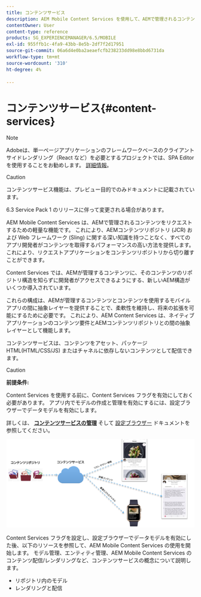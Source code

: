 ```yaml
---
title: コンテンツサービス
description: AEM Mobile Content Services を使用して、AEMで管理されるコンテンツをリクエストする方法について説明します。
contentOwner: User
content-type: reference
products: SG_EXPERIENCEMANAGER/6.5/MOBILE
exl-id: 955ffb1c-4fa9-43bb-8e5b-2df7f2d17951
source-git-commit: 06a6d4e0ba2aeaefcfb238233dd98e8bbd6731da
workflow-type: tm+mt
source-wordcount: '310'
ht-degree: 4%

---
```


# コンテンツサービス{#content-services}

>[!NOTE]
>
>Adobeは、単一ページアプリケーションのフレームワークベースのクライアントサイドレンダリング（React など）を必要とするプロジェクトでは、SPA Editor を使用することをお勧めします。 [詳細情報](/help/sites-developing/spa-overview.md)。

>[!CAUTION]
>
>コンテンツサービス機能は、プレビュー目的でのみドキュメントに記載されています。
>
>6.3 Service Pack 1 のリリースに伴って変更される場合があります。

AEM Mobile Content Services は、AEMで管理されるコンテンツをリクエストするための軽量な機能です。 これにより、AEMコンテンツリポジトリ (JCR) および Web フレームワーク (Sling) に関する深い知識を持つことなく、すべてのアプリ開発者がコンテンツを取得するパフォーマンスの高い方法を提供します。 これにより、リクエストアプリケーションをコンテンツリポジトリから切り離すことができます。

Content Services では、AEMが管理するコンテンツに、そのコンテンツのリポジトリ構造を知らずに開発者がアクセスできるようにする、新しいAEM構造がいくつか導入されています。

これらの構成は、AEMが管理するコンテンツとコンテンツを使用するモバイルアプリの間に抽象レイヤーを提供することで、柔軟性を維持し、将来の拡張を可能にするために必要です。 これにより、AEM Content Services は、ネイティブアプリケーションのコンテンツ要件とAEMコンテンツリポジトリとの間の抽象レイヤーとして機能します。

コンテンツサービスは、コンテンツをアセット、パッケージHTML(HTML/CSS/JS) またはチャネルに依存しないコンテンツとして配信できます。

>[!CAUTION]
>
>**前提条件:**
>
>Content Services を使用する前に、Content Services フラグを有効にしておく必要があります。 アプリ内でモデルの作成と管理を有効にするには、設定ブラウザーでデータモデルを有効にします。
>
>詳しくは、 **[コンテンツサービスの管理](/help/mobile/developing-content-services.md)** そして [設定ブラウザー](/help/sites-administering/configurations.md) ドキュメントを参照してください。

![chlimage_1-143](assets/chlimage_1-143.png)

Content Services フラグを設定し、設定ブラウザーでデータモデルを有効にした後、以下のリソースを参照して、AEM Mobile Content Services の使用を開始します。 モデル管理、エンティティ管理、AEM Mobile Content Services のコンテンツ配信/レンダリングなど、コンテンツサービスの概念について説明します。

* リポジトリ内のモデル
* レンダリングと配信

